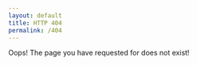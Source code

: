 ```yaml
---
layout: default
title: HTTP 404
permalink: /404
---
```


Oops! The page you have requested for does not exist!


